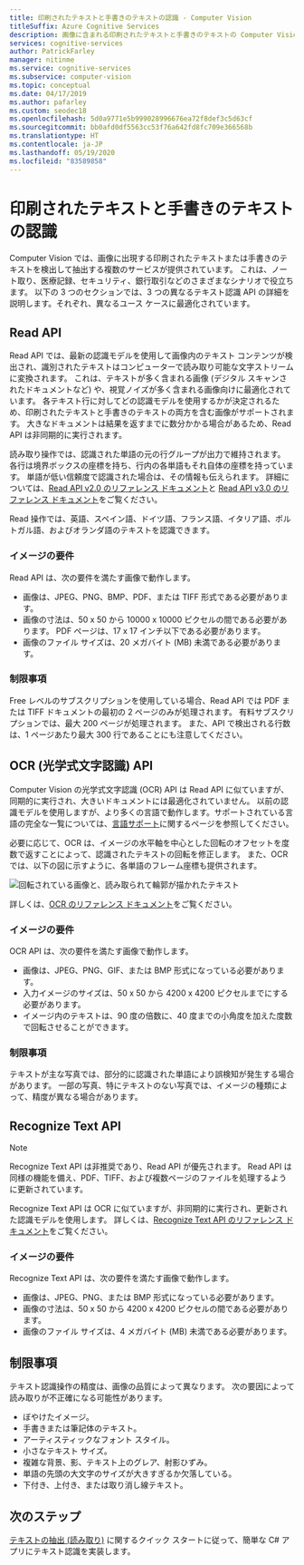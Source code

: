 ```yaml
---
title: 印刷されたテキストと手書きのテキストの認識 - Computer Vision
titleSuffix: Azure Cognitive Services
description: 画像に含まれる印刷されたテキストと手書きのテキストの Computer Vision API を使用した認識に関する概念。
services: cognitive-services
author: PatrickFarley
manager: nitinme
ms.service: cognitive-services
ms.subservice: computer-vision
ms.topic: conceptual
ms.date: 04/17/2019
ms.author: pafarley
ms.custom: seodec18
ms.openlocfilehash: 5d0a9771e5b999028996676ea72f8def3c5d63cf
ms.sourcegitcommit: bb0afd0df5563cc53f76a642fd8fc709e366568b
ms.translationtype: HT
ms.contentlocale: ja-JP
ms.lasthandoff: 05/19/2020
ms.locfileid: "83589858"
---
```

# <a name="recognize-printed-and-handwritten-text"></a>印刷されたテキストと手書きのテキストの認識

Computer Vision では、画像に出現する印刷されたテキストまたは手書きのテキストを検出して抽出する複数のサービスが提供されています。 これは、ノート取り、医療記録、セキュリティ、銀行取引などのさまざまなシナリオで役立ちます。 以下の 3 つのセクションでは、3 つの異なるテキスト認識 API の詳細を説明します。それぞれ、異なるユース ケースに最適化されています。

## <a name="read-api"></a>Read API

Read API では、最新の認識モデルを使用して画像内のテキスト コンテンツが検出され、識別されたテキストはコンピューターで読み取り可能な文字ストリームに変換されます。 これは、テキストが多く含まれる画像 (デジタル スキャンされたドキュメントなど) や、視覚ノイズが多く含まれる画像向けに最適化されています。 各テキスト行に対してどの認識モデルを使用するかが決定されるため、印刷されたテキストと手書きのテキストの両方を含む画像がサポートされます。 大きなドキュメントは結果を返すまでに数分かかる場合があるため、Read API は非同期的に実行されます。

読み取り操作では、認識された単語の元の行グループが出力で維持されます。 各行は境界ボックスの座標を持ち、行内の各単語もそれ自体の座標を持っています。 単語が低い信頼度で認識された場合は、その情報も伝えられます。 詳細については、[Read API v2.0 のリファレンス ドキュメント](https://westus.dev.cognitive.microsoft.com/docs/services/5adf991815e1060e6355ad44/operations/2afb498089f74080d7ef85eb)と [Read API v3.0 のリファレンス ドキュメント](https://aka.ms/computer-vision-v3-ref)をご覧ください。

Read 操作では、英語、スペイン語、ドイツ語、フランス語、イタリア語、ポルトガル語、およびオランダ語のテキストを認識できます。

### <a name="image-requirements"></a>イメージの要件

Read API は、次の要件を満たす画像で動作します。

- 画像は、JPEG、PNG、BMP、PDF、または TIFF 形式である必要があります。
- 画像の寸法は、50 x 50 から 10000 x 10000 ピクセルの間である必要があります。 PDF ページは、17 x 17 インチ以下である必要があります。
- 画像のファイル サイズは、20 メガバイト (MB) 未満である必要があります。

### <a name="limitations"></a>制限事項

Free レベルのサブスクリプションを使用している場合、Read API では PDF または TIFF ドキュメントの最初の 2 ページのみが処理されます。 有料サブスクリプションでは、最大 200 ページが処理されます。 また、API で検出される行数は、1 ページあたり最大 300 行であることにも注意してください。

## <a name="ocr-optical-character-recognition-api"></a>OCR (光学式文字認識) API

Computer Vision の光学式文字認識 (OCR) API は Read API に似ていますが、同期的に実行され、大きいドキュメントには最適化されていません。 以前の認識モデルを使用しますが、より多くの言語で動作します。サポートされている言語の完全な一覧については、[言語サポート](language-support.md#text-recognition)に関するページを参照してください。

必要に応じて、OCR は、イメージの水平軸を中心とした回転のオフセットを度数で返すことによって、認識されたテキストの回転を修正します。 また、OCR では、以下の図に示すように、各単語のフレーム座標も提供されます。

![回転されている画像と、読み取られて輪郭が描かれたテキスト](./Images/vision-overview-ocr.png)

詳しくは、[OCR のリファレンス ドキュメント](https://westus.dev.cognitive.microsoft.com/docs/services/5adf991815e1060e6355ad44/operations/56f91f2e778daf14a499e1fc)をご覧ください。

### <a name="image-requirements"></a>イメージの要件

OCR API は、次の要件を満たす画像で動作します。

* 画像は、JPEG、PNG、GIF、または BMP 形式になっている必要があります。
* 入力イメージのサイズは、50 x 50 から 4200 x 4200 ピクセルまでにする必要があります。
* イメージ内のテキストは、90 度の倍数に、40 度までの小角度を加えた度数で回転させることができます。

### <a name="limitations"></a>制限事項

テキストが主な写真では、部分的に認識された単語により誤検知が発生する場合があります。 一部の写真、特にテキストのない写真では、イメージの種類によって、精度が異なる場合があります。

## <a name="recognize-text-api"></a>Recognize Text API

> [!NOTE]
> Recognize Text API は非推奨であり、Read API が優先されます。 Read API は同様の機能を備え、PDF、TIFF、および複数ページのファイルを処理するように更新されています。

Recognize Text API は OCR に似ていますが、非同期的に実行され、更新された認識モデルを使用します。 詳しくは、[Recognize Text API のリファレンス ドキュメント](https://westus.dev.cognitive.microsoft.com/docs/services/5adf991815e1060e6355ad44/operations/587f2c6a154055056008f200)をご覧ください。

### <a name="image-requirements"></a>イメージの要件

Recognize Text API は、次の要件を満たす画像で動作します。

- 画像は、JPEG、PNG、または BMP 形式になっている必要があります。
- 画像の寸法は、50 x 50 から 4200 x 4200 ピクセルの間である必要があります。
- 画像のファイル サイズは、4 メガバイト (MB) 未満である必要があります。

## <a name="limitations"></a>制限事項

テキスト認識操作の精度は、画像の品質によって異なります。 次の要因によって読み取りが不正確になる可能性があります。

* ぼやけたイメージ。
* 手書きまたは筆記体のテキスト。
* アーティスティックなフォント スタイル。
* 小さなテキスト サイズ。
* 複雑な背景、影、テキスト上のグレア、射影ひずみ。
* 単語の先頭の大文字のサイズが大きすぎるか欠落している。
* 下付き、上付き、または取り消し線テキスト。

## <a name="next-steps"></a>次のステップ

[テキストの抽出 (読み取り)](./QuickStarts/CSharp-hand-text.md) に関するクイック スタートに従って、簡単な C# アプリにテキスト認識を実装します。
